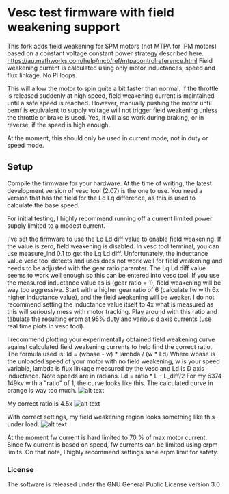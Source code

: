 # Vesc test firmware with field weakening support

This fork adds field weakening for SPM motors (not MTPA for IPM motors) based on a constant voltage constant power strategy described here. https://au.mathworks.com/help/mcb/ref/mtpacontrolreference.html
Field weakening current is calculated using only motor inductances, speed and flux linkage. No PI loops.

This will allow the motor to spin quite a bit faster than normal. 
If the throttle is released suddenly at high speed, field weakening current is maintained until a safe speed is reached. However, manually pushing the motor until bemf is equivalent to supply voltage will not trigger field weakening unless the throttle or brake is used.
Yes, it will also work during braking, or in reverse, if the speed is high enough.

At the moment, this should only be used in current mode, not in duty or speed mode. 

## Setup
Compile the firmware for your hardware. At the time of writing, the latest development version of vesc tool (2.07) is the one to use. You need a version that has the field for the Ld Lq difference, as this is used to calculate the base speed. 

For initial testing, I highly recommend running off a current limited power supply limited to a modest current.

I've set the firmware to use the Lq Ld diff value to enable field weakening. If the value is zero, field weakening is disabled. In vesc tool terminal, you can use measure_ind 0.1 to get the Lq Ld diff. Unfortunately, the inductance value vesc tool detects and uses does not work well for field weakening and needs to be adjusted with the gear ratio paramter. The Lq Ld diff value seems to work well enough so this can be entered into vesc tool. If you use the measured inductance value as is (gear ratio = 1), field weakening will be way too aggressive. Start with a higher gear ratio of 6 (calculate fw with 6x higher inductance value), and the field weakening will be weaker. I do not recommend setting the inductance value itself to 4x what is measured as this will seriously mess with motor tracking. Play around with this ratio and tabulate the resulting erpm at 95% duty and various d axis currents (use real time plots in vesc tool). 

I recommend plotting your experimentally obtained field weakening curve against calculated field weakening currents to help find the correct ratio. The formula used is:
Id = (wbase - w) * lambda / (w * Ld)
Where wbase is the unloaded speed of your motor with no field weakening, w is your speed variable, lambda is flux linkage measured by the vesc and Ld is D axis inductance. Note speeds are in radians. Ld = ratio * L - L_diff/2
For my 6374 149kv with a "ratio" of 1, the curve looks like this. The calculated curve in orange is way too much. 
![alt text](https://i.imgur.com/4OCBX4E.png)

My correct ratio is 4.5x
![alt text](https://i.imgur.com/o1oT06Y.png)

With correct settings, my field weakening region looks something like this under load. 
![alt text](https://i.imgur.com/bDgoqkX.png)

At the moment fw current is hard limited to 70 % of max motor current. Since fw current is based on speed, fw currents can be limited using erpm limits. On that note, I highly recommend settings sane erpm limit for safety. 

### License

The software is released under the GNU General Public License version 3.0
